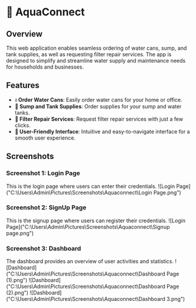 # 🌊 AquaConnect

## Overview
This web application enables seamless ordering of water cans, sump, and tank supplies, as well as requesting filter repair services. The app is designed to simplify and streamline water supply and maintenance needs for households and businesses.

## Features
- **💧 Order Water Cans**: Easily order water cans for your home or office.
- **🚰 Sump and Tank Supplies**: Order supplies for your sump and water tanks.
- **🔧 Filter Repair Services**: Request filter repair services with just a few clicks.
- **🌟 User-Friendly Interface**: Intuitive and easy-to-navigate interface for a smooth user experience.
  
## Screenshots

### Screenshot 1: Login Page
This is the login page where users can enter their credentials.
![Login Page]("C:\Users\Admin\Pictures\Screenshots\Aquaconnect\Login Page.png")

### Screenshot 2: SignUp Page 
This is the signup page where users can register their credentials.
![Login Page]("C:\Users\Admin\Pictures\Screenshots\Aquaconnect\Signup page.png")

### Screenshot 3: Dashboard
The dashboard provides an overview of user activities and statistics.
![Dashboard]("C:\Users\Admin\Pictures\Screenshots\Aquaconnect\Dashboard Page (1).png")
![Dashboard]("C:\Users\Admin\Pictures\Screenshots\Aquaconnect\Dashboard Page (2).png")
![Dashboard]("C:\Users\Admin\Pictures\Screenshots\Aquaconnect\Dashboard 3.png")




